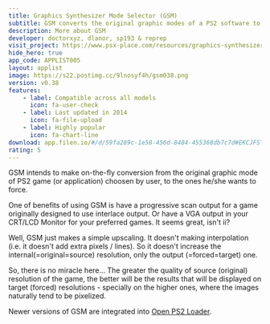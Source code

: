 ```yaml
---
title: Graphics Synthesizer Mode Selector (GSM)
subtitle: GSM converts the original graphic modes of a PS2 software to custom ones
description: More about GSM
developer: doctorxyz, dlanor, sp193 & reprep
visit_project: https://www.psx-place.com/resources/graphics-synthesizer-mode-selector-gsm.678/
hide_hero: true
app_code: APPLIST005
layout: applist
image: https://s22.postimg.cc/9lnosyf4h/gsm038.png
version: v0.38
features:
    - label: Compatible across all models
      icon: fa-user-check
    - label: Last updated in 2014
      icon: fa-file-upload
    - label: Highly popular
      icon: fa-chart-line
download: app.filen.io/#/d/59fa289c-1e58-456d-8484-455368db7c7d#EKCJFSTxwhuNZXnCqa1AN97kiashcDhW
rating: 5
---
```


GSM intends to make on-the-fly conversion from the original graphic mode of PS2 game (or application) choosen by user, to the ones he/she wants to force.

One of benefits of using GSM is have a progressive scan output for a game originally designed to use interlace output. Or have a VGA output in your CRT/LCD Monitor for your preferred games. It seems great, isn't ii?

Well, GSM just makes a simple upscaling. It doesn't making interpolation (i.e. it doesn't add extra pixels / lines). So it doesn't increase the internal(=original=source) resolution, only the output (=forced=target) one.

So, there is no miracle here... The greater the quality of source (original) resolution of the game, the better will be the results that will be displayed on target (forced) resolutions - specially on the higher ones, where the images naturally tend to be pixelized.

Newer versions of GSM are integrated into [Open PS2 Loader](https://github.com/ps2homebrew/Open-PS2-Loader).
